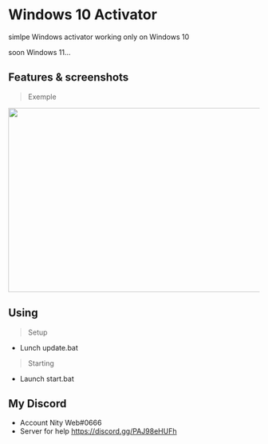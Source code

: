 # Windows 10 Activator
simlpe Windows activator working only on Windows 10

soon Windows 11... 

## Features & screenshots

> Exemple
<img src="demo.gif" width="665" height="369"/> 

## Using
> Setup
* Lunch update.bat
> Starting
* Launch start.bat

## My Discord
* Account
Nity Web#0666
* Server for help
https://discord.gg/PAJ98eHUFh